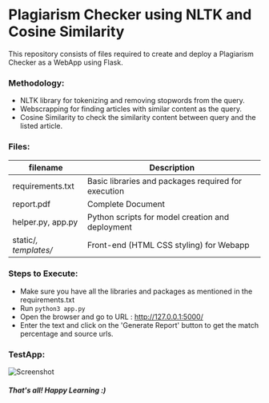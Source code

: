 # Plagiarism Checker using NLTK and Cosine Similarity

This repository consists of files required to create and deploy a Plagiarism Checker as a WebApp using Flask.

### Methodology:
- NLTK library for tokenizing and removing stopwords from the query.  
- Webscrapping for finding articles with similar content as the query.  
- Cosine Similarity to check the similarity content between query and the listed article.  
  
### Files:
| filename | Description |
|----------|-------------|
| requirements.txt | Basic libraries and packages required for execution |
| report.pdf | Complete Document |
| helper.py, app.py | Python scripts for model creation and deployment |
| static/*, templates/* | Front-end (HTML CSS styling) for Webapp |

### Steps to Execute:
- Make sure you have all the libraries and packages as mentioned in the requirements.txt  
- Run `python3 app.py`  
- Open the browser and go to URL : http://127.0.0.1:5000/  
- Enter the text and click on the 'Generate Report' button to get the match percentage and source urls.  

### TestApp:
![Screenshot](how_to_use.gif)
  
##### That's all! Happy Learning :)
